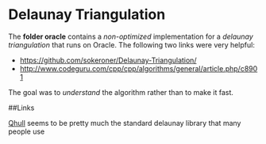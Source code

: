 # Delaunay Triangulation

The <b>folder oracle</b> contains a <i>non-optimized</i> implementation for a <i>delaunay 
triangulation</i> that runs on Oracle. The following two links were very helpful:

* https://github.com/sokeroner/Delaunay-Triangulation/ 
* http://www.codeguru.com/cpp/cpp/algorithms/general/article.php/c8901

The goal was to <i>understand</i> the algorithm rather than to make it fast.

##Links

[Qhull](http://www.qhull.org/) seems to be pretty much the standard delaunay library that many people use

